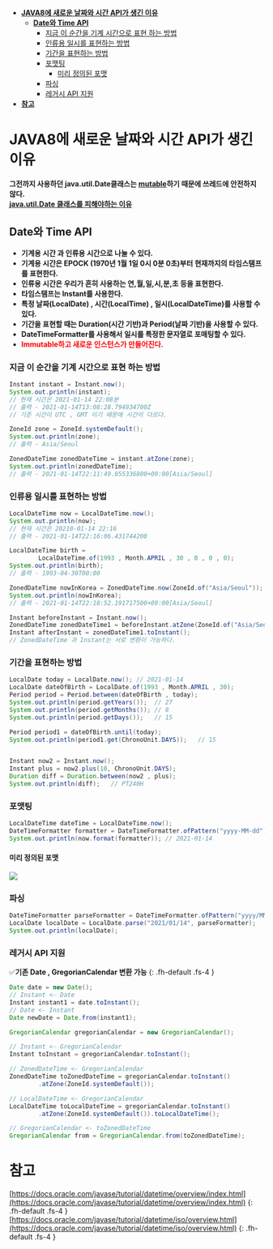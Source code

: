 <!-- TOC -->

- [**JAVA8에 새로운 날짜와 시간 API가 생긴 이유**](#java8%EC%97%90-%EC%83%88%EB%A1%9C%EC%9A%B4-%EB%82%A0%EC%A7%9C%EC%99%80-%EC%8B%9C%EA%B0%84-api%EA%B0%80-%EC%83%9D%EA%B8%B4-%EC%9D%B4%EC%9C%A0)
    - [**Date와 Time API**](#date%EC%99%80-time-api)
        - [지금 이 순간을 기계 시간으로 표현 하는 방법](#%EC%A7%80%EA%B8%88-%EC%9D%B4-%EC%88%9C%EA%B0%84%EC%9D%84-%EA%B8%B0%EA%B3%84-%EC%8B%9C%EA%B0%84%EC%9C%BC%EB%A1%9C-%ED%91%9C%ED%98%84-%ED%95%98%EB%8A%94-%EB%B0%A9%EB%B2%95)
        - [인류용 일시를 표현하는 방법](#%EC%9D%B8%EB%A5%98%EC%9A%A9-%EC%9D%BC%EC%8B%9C%EB%A5%BC-%ED%91%9C%ED%98%84%ED%95%98%EB%8A%94-%EB%B0%A9%EB%B2%95)
        - [기간을 표현하는 방법](#%EA%B8%B0%EA%B0%84%EC%9D%84-%ED%91%9C%ED%98%84%ED%95%98%EB%8A%94-%EB%B0%A9%EB%B2%95)
        - [포맷팅](#%ED%8F%AC%EB%A7%B7%ED%8C%85)
            - [미리 정의된 포맷](#%EB%AF%B8%EB%A6%AC-%EC%A0%95%EC%9D%98%EB%90%9C-%ED%8F%AC%EB%A7%B7)
        - [파싱](#%ED%8C%8C%EC%8B%B1)
        - [레거시 API 지원](#%EB%A0%88%EA%B1%B0%EC%8B%9C-api-%EC%A7%80%EC%9B%90)
- [**참고**](#%EC%B0%B8%EA%B3%A0)

<!-- /TOC -->

# **JAVA8에 새로운 날짜와 시간 API가 생긴 이유**

**그전까지 사용하던 java.util.Date클래스는 [mutable](https://www.edureka.co/blog/java-mutable-and-immutable-objects/)하기 때문에 쓰레드에 안전하지 않다.**  
**[java.util.Date 클래스를 피해야하는 이유](https://codeblog.jonskeet.uk/2017/04/23/all-about-java-util-date/)**

## **Date와 Time API**

-   **기계용 시간 과 인류용 시간으로 나눌 수 있다.**
-   **기계용 시간은 EPOCK (1970년 1월 1일 0시 0분 0초)부터 현재까지의 타임스탬프를 표현한다.**
-   **인류용 시간은 우리가 흔히 사용하는 연,월,일,시,분,초 등을 표현한다.**
-   **타임스탬프는 Instant를 사용한다.**
-   **특정 날짜(LocalDate) , 시간(LocalTime) , 일시(LocalDateTime)를 사용할 수 있다.**
-   **기간을 표현할 때는 Duration(시간 기반)과 Period(날짜 기반)을 사용할 수 있다.**
-   **DateTimeFormatter를 사용해서 일시를 특정한 문자열로 포매팅할 수 있다.**
-   <span style="color:red; font-weight:bold">Immutable하고 새로운 인스턴스가 만들어진다.</span>

### 지금 이 순간을 기계 시간으로 표현 하는 방법

```java
Instant instant = Instant.now();
System.out.println(instant);
// 현재 시간은 2021-01-14 22:08분
// 출력 - 2021-01-14T13:08:28.794934700Z
// 기준 시간이 UTC , GMT 이기 때문에 시간이 다르다.

ZoneId zone = ZoneId.systemDefault();
System.out.println(zone);
// 출력 - Asia/Seoul

ZonedDateTime zonedDateTime = instant.atZone(zone);
System.out.println(zonedDateTime);
// 출력 - 2021-01-14T22:11:49.055336800+09:00[Asia/Seoul]
```

### 인류용 일시를 표현하는 방법

```java
LocalDateTime now = LocalDateTime.now();
System.out.println(now);
// 현재 시간은 20210-01-14 22:16
// 출력 - 2021-01-14T22:16:06.431744200

LocalDateTime birth =
        LocalDateTime.of(1993 , Month.APRIL , 30 , 0 , 0 , 0);
System.out.println(birth);
// 출력 - 1993-04-30T00:00

ZonedDateTime nowInKorea = ZonedDateTime.now(ZoneId.of("Asia/Seoul"));
System.out.println(nowInKorea);
// 출력 - 2021-01-14T22:18:52.191717500+09:00[Asia/Seoul]

Instant beforeInstant = Instant.now();
ZonedDateTime zonedDateTime1 = beforeInstant.atZone(ZoneId.of("Asia/Seoul"));
Instant afterInstant = zonedDateTime1.toInstant();
// ZonedDateTime 과 Instant는 서로 변환이 가능하다.
```

### 기간을 표현하는 방법

```java
LocalDate today = LocalDate.now(); // 2021-01-14
LocalDate dateOfBirth = LocalDate.of(1993 , Month.APRIL , 30);
Period period = Period.between(dateOfBirth , today);
System.out.println(period.getYears());  // 27
System.out.println(period.getMonths()); // 8
System.out.println(period.getDays());   // 15

Period period1 = dateOfBirth.until(today);
System.out.println(period1.get(ChronoUnit.DAYS));   // 15


Instant now2 = Instant.now();
Instant plus = now2.plus(10, ChronoUnit.DAYS);
Duration diff = Duration.between(now2 , plus);
System.out.println(diff);   // PT240H
```

### 포맷팅

```java
LocalDateTime dateTime = LocalDateTime.now();
DateTimeFormatter formatter = DateTimeFormatter.ofPattern("yyyy-MM-dd");
System.out.println(now.format(formatter)); // 2021-01-14
```

#### 미리 정의된 포맷
![](../../../assets/images/java/java8/date-time/1.png)

### 파싱

```java
DateTimeFormatter parseFormatter = DateTimeFormatter.ofPattern("yyyy/MM/dd");
LocalDate localDate = LocalDate.parse("2021/01/14", parseFormatter);
System.out.println(localDate);
```

### 레거시 API 지원
✅**기존 Date , GregorianCalendar 변환 가능**
{: .fh-default .fs-4 }

```java
Date date = new Date();
// Instant <- Date
Instant instant1 = date.toInstant();
// Date <- Instant
Date newDate = Date.from(instant1);

GregorianCalendar gregorianCalendar = new GregorianCalendar();

// Instant <- GregorianCalendar
Instant toInstant = gregorianCalendar.toInstant();

// ZonedDateTime <- GregorianCalendar
ZonedDateTime toZonedDateTime = gregorianCalendar.toInstant()
        .atZone(ZoneId.systemDefault());

// LocalDateTime <- GregorianCalendar
LocalDateTime toLocalDateTime = gregorianCalendar.toInstant()
        .atZone(ZoneId.systemDefault()).toLocalDateTime();

// GregorianCalendar <- toZonedDateTime
GregorianCalendar from = GregorianCalendar.from(toZonedDateTime);
```

# **참고**

[https://docs.oracle.com/javase/tutorial/datetime/overview/index.html](https://docs.oracle.com/javase/tutorial/datetime/overview/index.html)
{: .fh-default .fs-4 }
[https://docs.oracle.com/javase/tutorial/datetime/iso/overview.html](https://docs.oracle.com/javase/tutorial/datetime/iso/overview.html)
{: .fh-default .fs-4 }
